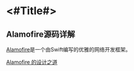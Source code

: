#  <#Title#>



## Alamofire源码详解
[Alamofire](https://github.com/Alamofire/Alamofire)是一个由Swift编写的优雅的网络开发框架。






[Alamofire 的设计之道](https://juejin.im/entry/5947ae51a0bb9f006bdd3241)

